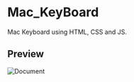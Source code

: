 # Mac_KeyBoard
Mac Keyboard using HTML, CSS and JS.

## Preview
![Document](https://user-images.githubusercontent.com/59678435/193188213-eaf823fe-e9cb-4344-bad9-fbd1cd9e0a62.png)
